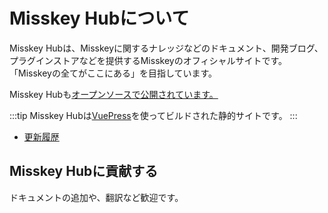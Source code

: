 # Misskey Hubについて
Misskey Hubは、Misskeyに関するナレッジなどのドキュメント、開発ブログ、プラグインストアなどを提供するMisskeyのオフィシャルサイトです。
「Misskeyの全てがここにある」を目指しています。

Misskey Hubも[オープンソースで公開されています。](https://github.com/misskey-dev/misskey-hub)

:::tip
Misskey Hubは[VuePress](https://github.com/vuepress/vuepress-next)を使ってビルドされた静的サイトです。
:::

- [更新履歴](../updates.md)

## Misskey Hubに貢献する
ドキュメントの追加や、翻訳など歓迎です。
